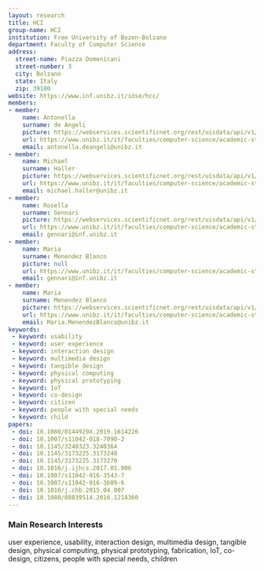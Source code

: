 ```yaml
---
layout: research
title: HCI
group-name: HCI
institution: Free University of Bozen-Bolzano
department: Faculty of Computer Science
address: 
  street-name: Piazza Domenicani
  street-number: 3
  city: Bolzano
  state: Italy
  zip: 39100
website: https://www.inf.unibz.it/idse/hcc/
members: 
- member: 
    name: Antonella
    surname: de Angeli
    picture: https://webservices.scientificnet.org/rest/uisdata/api/v1/people/30670/image?w=260&h=260
    url: https://www.unibz.it/it/faculties/computer-science/academic-staff/person/30670-antonella-de-angeli
    email: antonella.deangeli@unibz.it
- member: 
    name: Michael
    surname: Haller
    picture: https://webservices.scientificnet.org/rest/uisdata/api/v1/people/11217/image?w=260&h=260
    url: https://www.unibz.it/it/faculties/computer-science/academic-staff/person/11217-michael-haller
    email: michael.haller@unibz.it
- member: 
    name: Rosella
    surname: Gennari
    picture: https://webservices.scientificnet.org/rest/uisdata/api/v1/people/8607/image?w=260&h=260
    url: https://www.unibz.it/it/faculties/computer-science/academic-staff/person/8607-rosella-gennari
    email: gennari@inf.unibz.it
- member: 
    name: Maria
    surname: Menendez Blanco    
    picture: null
    url: https://www.unibz.it/it/faculties/computer-science/academic-staff/person/44152-maria-menendez-blanco
    email: gennari@inf.unibz.it
- member: 
    name: Maria
    surname: Menendez Blanco    
    picture: https://webservices.scientificnet.org/rest/uisdata/api/v1/people/44152/image?w=260&h=260
    url: https://www.unibz.it/it/faculties/computer-science/academic-staff/person/44152-maria-menendez-blanco
    email: Maria.MenendezBlanco@unibz.it
keywords: 
 - keyword: usability
 - keyword: user experience
 - keyword: interaction design
 - keyword: multimedia design
 - keyword: tangible design
 - keyword: physical computing
 - keyword: physical prototyping
 - keyword: IoT
 - keyword: co-design
 - keyword: citizen
 - keyword: people with special needs
 - keyword: child
papers: 
 - doi: 10.1080/0144929X.2019.1614226
 - doi: 10.1007/s11042-018-7090-2
 - doi: 10.1145/3240323.3240364
 - doi: 10.1145/3173225.3173248
 - doi: 10.1145/3173225.3173270
 - doi: 10.1016/j.ijhcs.2017.01.006
 - doi: 10.1007/s11042-016-3543-7
 - doi: 10.1007/s11042-016-3609-6
 - doi: 10.1016/j.chb.2015.04.007
 - doi: 10.1080/08839514.2016.1214360
---
```



### Main Research Interests
user experience, usability, interaction design, multimedia design, tangible design, physical computing, physical prototyping, fabrication, IoT, co-design, citizens, people with special needs, children

